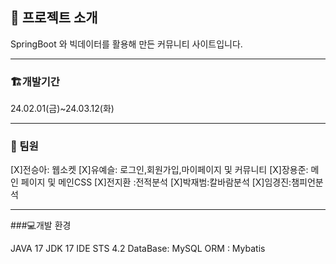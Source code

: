 ## 📌 프로젝트 소개
SpringBoot 와 빅데이터를 활용해 만든 커뮤니티 사이트입니다.

***
### 🏗개발기간 
24.02.01(금)~24.03.12(화)

***
### 💁 팀원
[X]전승아: 웹소켓
[X]유예슬: 로그인,회원가입,마이페이지 및 커뮤니티
[X]장용준: 메인 페이지 및 메인CSS
[X]전지환 :전적분석
[X]박재범:칼바람분석
[X]임경진:챔피언분석

***
###💻개발 환경

JAVA 17
JDK 17
IDE STS 4.2
DataBase: MySQL
ORM : Mybatis

